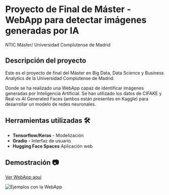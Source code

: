 # Proyecto de Final de Máster - WebApp para detectar imágenes generadas por IA
 NTIC Máster/ Universidad Complutense de Madrid


## Descripción del proyecto 
Este es el proyecto de final del Máster en Big Data, Data Science y Business Analytics de la Universidad Complutense de Madrid.

Donde se ha realizado una WebApp capaz de identificar imágenes generadas por Inteligencia Artificial. Se han utilizado los datos de  CIFAKE y Real vs AI Generated Faces (ambos están presentes en Kaggle) para desarrollar un modelo de redes neuronales. 

## Herramientas utilizadas 🛠️
- **Tensorflow/Keras** - Modelización
- **Gradio** - Interfaz de usuario
- **Hugging Face Spaces** Aplicación web


## Demostración 📷
[Ver WebApp aquí](https://huggingface.co/spaces/carru8/DetectAI)


![Ejemplos con la WebApp](https://github.com/user-attachments/assets/f8f7886a-d41a-4ab4-a02f-5e1b9498709b)
